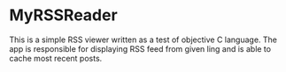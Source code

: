 # MyRSSReader
This is a simple RSS viewer written as a test of objective C language.
The app is responsible for displaying RSS feed from given ling and is able to cache most recent posts.
